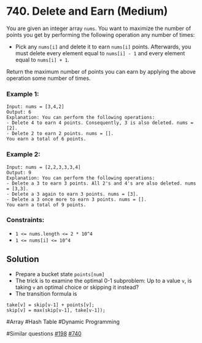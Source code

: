 # 740. Delete and Earn (Medium)

You are given an integer array `nums`. You want to maximize the number of points you get by performing the following operation any number of times:

- Pick any `nums[i]` and delete it to earn `nums[i]` points. Afterwards, you must delete every element equal to `nums[i] - 1` and every element equal to `nums[i] + 1`.

Return the maximum number of points you can earn by applying the above operation some number of times.

### Example 1:

```
Input: nums = [3,4,2]
Output: 6
Explanation: You can perform the following operations:
- Delete 4 to earn 4 points. Consequently, 3 is also deleted. nums = [2].
- Delete 2 to earn 2 points. nums = [].
You earn a total of 6 points.
```

### Example 2:

```
Input: nums = [2,2,3,3,3,4]
Output: 9
Explanation: You can perform the following operations:
- Delete a 3 to earn 3 points. All 2's and 4's are also deleted. nums = [3,3].
- Delete a 3 again to earn 3 points. nums = [3].
- Delete a 3 once more to earn 3 points. nums = [].
You earn a total of 9 points.
```

### Constraints:

- `1 <= nums.length <= 2 * 10^4`
- `1 <= nums[i] <= 10^4`

## Solution

- Prepare a bucket state `points[num]`
- The trick is to examine the optimal 0-1 subproblem: Up to a value `v`, is taking `v` an optimal choice or skipping it instead?
- The transition formula is

```
take[v] = skip[v-1] + points[v];
skip[v] = max(skip[v-1], take[v-1]);
```

#Array #Hash Table #Dynamic Programming

#Similar questions [#198](../p198m/README.md) [#740](../p740m/README.md)
